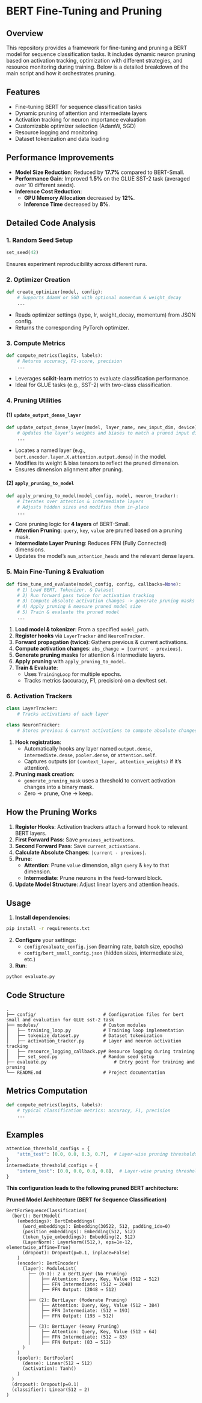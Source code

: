 # BERT Fine-Tuning and Pruning

## Overview
This repository provides a framework for fine-tuning and pruning a BERT model for sequence classification tasks. It includes dynamic neuron pruning based on activation tracking, optimization with different strategies, and resource monitoring during training. Below is a detailed breakdown of the main script and how it orchestrates pruning.

## Features
- Fine-tuning BERT for sequence classification tasks
- Dynamic pruning of attention and intermediate layers
- Activation tracking for neuron importance evaluation
- Customizable optimizer selection (AdamW, SGD)
- Resource logging and monitoring
- Dataset tokenization and data loading

## Performance Improvements
- **Model Size Reduction**: Reduced by **17.7%** compared to BERT-Small.
- **Performance Gain**: Improved **1.5%** on the GLUE SST-2 task (averaged over 10 different seeds).
- **Inference Cost Reduction**:
  - **GPU Memory Allocation** decreased by **12%**.
  - **Inference Time** decreased by **8%**.

## Detailed Code Analysis

### 1. Random Seed Setup
```python
set_seed(42)
```
Ensures experiment reproducibility across different runs.

### 2. Optimizer Creation
```python
def create_optimizer(model, config):
    # Supports AdamW or SGD with optional momentum & weight_decay
    ...
```
- Reads optimizer settings (type, lr, weight_decay, momentum) from JSON config.
- Returns the corresponding PyTorch optimizer.

### 3. Compute Metrics
```python
def compute_metrics(logits, labels):
    # Returns accuracy, F1-score, precision
    ...
```
- Leverages **scikit-learn** metrics to evaluate classification performance.
- Ideal for GLUE tasks (e.g., SST-2) with two-class classification.

### 4. Pruning Utilities
#### (1) `update_output_dense_layer`
```python
def update_output_dense_layer(model, layer_name, new_input_dim, device):
    # Updates the layer's weights and biases to match a pruned input dimension
    ...
```
- Locates a named layer (e.g., `bert.encoder.layer.X.attention.output.dense`) in the model.
- Modifies its weight & bias tensors to reflect the pruned dimension.
- Ensures dimension alignment after pruning.

#### (2) `apply_pruning_to_model`
```python
def apply_pruning_to_model(model_config, model, neuron_tracker):
    # Iterates over attention & intermediate layers
    # Adjusts hidden sizes and modifies them in-place
    ...
```
- Core pruning logic for **4 layers** of BERT-Small.
- **Attention Pruning**: `query`, `key`, `value` are pruned based on a pruning mask.
- **Intermediate Layer Pruning**: Reduces FFN (Fully Connected) dimensions.
- Updates the model’s `num_attention_heads` and the relevant dense layers.

### 5. Main Fine-Tuning & Evaluation
```python
def fine_tune_and_evaluate(model_config, config, callbacks=None):
    # 1) Load BERT, Tokenizer, & Dataset
    # 2) Run forward pass twice for activation tracking
    # 3) Compute absolute activation changes -> generate pruning masks
    # 4) Apply pruning & measure pruned model size
    # 5) Train & evaluate the pruned model
    ...
```
1. **Load model & tokenizer**: From a specified `model_path`.
2. **Register hooks** via `LayerTracker` and `NeuronTracker`.
3. **Forward propagation (twice)**: Gathers previous & current activations.
4. **Compute activation changes**: `abs_change = |current - previous|`.
5. **Generate pruning masks** for attention & intermediate layers.
6. **Apply pruning** with `apply_pruning_to_model`.
7. **Train & Evaluate**:
   - Uses `TrainingLoop` for multiple epochs.
   - Tracks metrics (accuracy, F1, precision) on a dev/test set.

### 6. Activation Trackers
```python
class LayerTracker:
    # Tracks activations of each layer

class NeuronTracker:
    # Stores previous & current activations to compute absolute changes
```
1. **Hook registration**:
   - Automatically hooks any layer named `output.dense`, `intermediate.dense`, `pooler.dense`, or `attention.self`.
   - Captures outputs (or `(context_layer, attention_weights)` if it’s attention).
2. **Pruning mask creation**:
   - `generate_pruning_mask` uses a threshold to convert activation changes into a binary mask.
   - Zero → prune, One → keep.

## How the Pruning Works
1. **Register Hooks**: Activation trackers attach a forward hook to relevant BERT layers.
2. **First Forward Pass**: Save `previous_activations`.
3. **Second Forward Pass**: Save `current_activations`.
4. **Calculate Absolute Changes**: `|current - previous|`.
5. **Prune**:
   - **Attention**: Prune `value` dimension, align `query` & `key` to that dimension.
   - **Intermediate**: Prune neurons in the feed-forward block.
6. **Update Model Structure**: Adjust linear layers and attention heads.

## Usage
1. **Install dependencies**:
```bash
pip install -r requirements.txt
```
2. **Configure** your settings:
   - `config/evaluate_config.json` (learning rate, batch size, epochs)
   - `config/bert_small_config.json` (hidden sizes, intermediate size, etc.)
3. **Run**:
```bash
python evaluate.py
```

## Code Structure
```
.
├── config/                         # Configuration files for bert small and evaluation for GLUE sst-2 task
├── modules/                        # Custom modules
│   ├── training_loop.py            # Training loop implementation
│   ├── tokenize_dataset.py         # Dataset tokenization
│   ├── activation_tracker.py       # Layer and neuron activation tracking
│   ├── resource_logging_callback.py# Resource logging during training
│   ├── set_seed.py                 # Random seed setup
├── evaluate.py                         # Entry point for training and pruning
└── README.md                       # Project documentation
```

## Metrics Computation
```python
def compute_metrics(logits, labels):
    # typical classification metrics: accuracy, F1, precision
    ...
```

## Examples
```python
attention_threshold_configs = {
    "attn_test": [0.0, 0.0, 0.3, 0.7],  # Layer-wise pruning thresholds for attention
}
intermediate_threshold_configs = {
    "interm_test": [0.0, 0.0, 0.8, 0.8],  # Layer-wise pruning thresholds for FFN layers
}
```

**This configuration leads to the following pruned BERT architecture:**

**Pruned Model Architecture (BERT for Sequence Classification)**
```
BertForSequenceClassification(
  (bert): BertModel(
    (embeddings): BertEmbeddings(
      (word_embeddings): Embedding(30522, 512, padding_idx=0)
      (position_embeddings): Embedding(512, 512)
      (token_type_embeddings): Embedding(2, 512)
      (LayerNorm): LayerNorm((512,), eps=1e-12, elementwise_affine=True)
      (dropout): Dropout(p=0.1, inplace=False)
    )
    (encoder): BertEncoder(
      (layer): ModuleList(
        ├── (0-1): 2 x BertLayer (No Pruning)
        │    ├── Attention: Query, Key, Value (512 → 512)
        │    ├── FFN Intermediate: (512 → 2048)
        │    ├── FFN Output: (2048 → 512)
        │
        ├── (2): BertLayer (Moderate Pruning)
        │    ├── Attention: Query, Key, Value (512 → 384)
        │    ├── FFN Intermediate: (512 → 193)
        │    ├── FFN Output: (193 → 512)
        │
        ├── (3): BertLayer (Heavy Pruning)
        │    ├── Attention: Query, Key, Value (512 → 64)
        │    ├── FFN Intermediate: (512 → 83)
        │    ├── FFN Output: (83 → 512)
      )
    )
    (pooler): BertPooler(
      (dense): Linear(512 → 512)
      (activation): Tanh()
    )
  )
  (dropout): Dropout(p=0.1)
  (classifier): Linear(512 → 2)
)
```